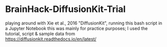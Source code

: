 # BrainHack-DiffusionKit-Trial
playing around with Xie et al., 2016 "DiffusionKit", running this bash script in a Jupyter Notebook 
this was mainly for practice purposes; I used the tutorial, script & sample data from https://diffusionkit.readthedocs.io/en/latest/
